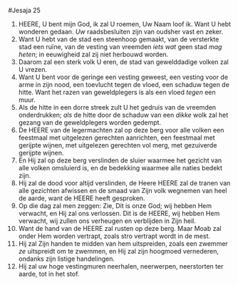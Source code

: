 #Jesaja 25
1. HEERE, U bent mijn God, ik zal U roemen, Uw Naam loof ik. Want U hebt wonderen gedaan. *Uw* raadsbesluiten zijn van oudsher vast en zeker. 
2. Want U hebt van de stad een steenhoop gemaakt, van de versterkte stad een ruïne, van de vesting van vreemden *iets wat* geen stad *mag heten*; in eeuwigheid zal zij niet herbouwd worden. 
3. Daarom zal een sterk volk U eren, de stad van gewelddadige volken zal U vrezen. 
4. Want U bent voor de geringe een vesting geweest, een vesting voor de arme in zijn nood, een toevlucht tegen de vloed, een schaduw tegen de hitte. Want het razen van geweldplegers is als een vloed *tegen* een muur. 
5. Als de hitte in een dorre streek zult U het gedruis van de vreemden onderdrukken; *als* de hitte door de schaduw van een *dikke* wolk zal het gezang van de geweldplegers worden gedempt.
6. De HEERE van de legermachten zal op deze berg voor alle volken een feestmaal met uitgelezen gerechten aanrichten, een feestmaal met gerijpte wijnen, met uitgelezen gerechten vol merg, met gezuiverde gerijpte wijnen. 
7. En Hij zal op deze berg verslinden de sluier waarmee het gezicht van alle volken omsluierd is, en de bedekking waarmee alle naties bedekt zijn. 
8. Hij zal de dood voor altijd verslinden, de Heere HEERE zal de tranen van alle gezichten afwissen en de smaad van Zijn volk wegnemen van heel de aarde, want de HEERE heeft gesproken. 
9. Op die dag zal men zeggen: Zie, Dit is onze God; wij hebben Hem verwacht, en Hij zal ons verlossen. Dit is de HEERE, wij hebben Hem verwacht, wij zullen ons verheugen en verblijden in Zijn heil. 
10. Want de hand van de HEERE zal rusten op deze berg. Maar Moab zal onder Hem worden vertrapt, zoals stro vertrapt wordt in de mest. 
11. Hij zal Zijn handen te midden van hem uitspreiden, zoals een zwemmer *ze* uitspreidt om te zwemmen, en Hij zal zijn hoogmoed vernederen, ondanks zijn listige handelingen. 
12. Hij zal uw hoge vestingmuren neerhalen, neerwerpen, neerstorten ter aarde, tot in het stof.
